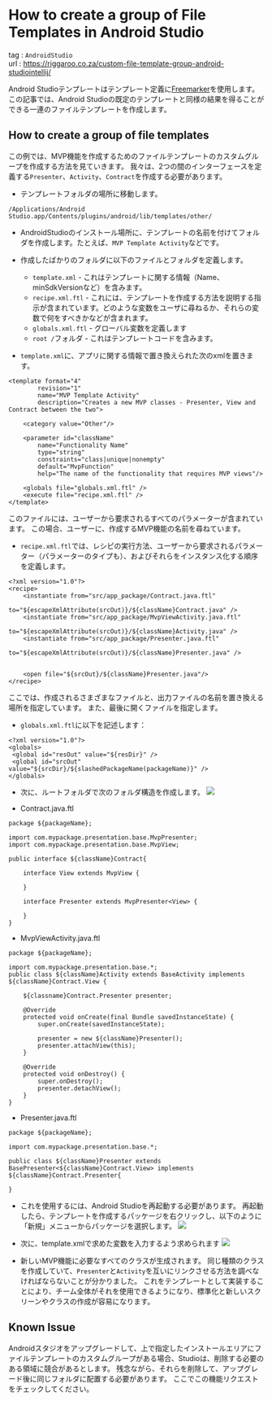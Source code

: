 # How to create a group of File Templates in Android Studio
tag : `AndroidStudio`  
url : https://riggaroo.co.za/custom-file-template-group-android-studiointellij/

Android Studioテンプレートはテンプレート定義に[Freemarker](http://freemarker.org/)を使用します。 この記事では、Android Studioの既定のテンプレートと同様の結果を得ることができる一連のファイルテンプレートを作成します。

## How to create a group of file templates
この例では、MVP機能を作成するためのファイルテンプレートのカスタムグループを作成する方法を見ていきます。 我々は、2つの間のインターフェースを定義する`Presenter`、`Activity`、`Contract`を作成する必要があります。


- テンプレートフォルダの場所に移動します。

```
/Applications/Android Studio.app/Contents/plugins/android/lib/templates/other/
```
- AndroidStudioのインストール場所に、テンプレートの名前を付けてフォルダを作成します。たとえば、`MVP Template Activity`などです。

- 作成したばかりのフォルダに以下のファイルとフォルダを定義します。
  - `template.xml` - これはテンプレートに関する情報（Name、minSdkVersionなど）を含みます。
  - `recipe.xml.ftl` - これには、テンプレートを作成する方法を説明する指示が含まれています。どのような変数をユーザに尋ねるか、それらの変数で何をすべきかなどが含まれます。
  - `globals.xml.ftl` - グローバル変数を定義します
  - `root /`フォルダ - これはテンプレートコードを含みます。

- `template.xml`に、アプリに関する情報で置き換えられた次のxmlを置きます。

```
<template format="4"
        revision="1"
        name="MVP Template Activity"
        description="Creates a new MVP classes - Presenter, View and Contract between the two">

    <category value="Other"/>

    <parameter id="className"
        name="Functionality Name"
        type="string"
        constraints="class|unique|nonempty"
        default="MvpFunction"
        help="The name of the functionality that requires MVP views"/>

    <globals file="globals.xml.ftl" />
    <execute file="recipe.xml.ftl" />
</template>
```
このファイルには、ユーザーから要求されるすべてのパラメーターが含まれています。 この場合、ユーザーに、作成するMVP機能の名前を尋ねています。

- `recipe.xml.ftl`では、レシピの実行方法、ユーザーから要求されるパラメーター（パラメーターのタイプも）、およびそれらをインスタンス化する順序を定義します。

```
<?xml version="1.0"?>
<recipe>
    <instantiate from="src/app_package/Contract.java.ftl"
                   to="${escapeXmlAttribute(srcOut)}/${className}Contract.java" />
    <instantiate from="src/app_package/MvpViewActivity.java.ftl"
                   to="${escapeXmlAttribute(srcOut)}/${className}Activity.java" />
    <instantiate from="src/app_package/Presenter.java.ftl"
                   to="${escapeXmlAttribute(srcOut)}/${className}Presenter.java" />


    <open file="${srcOut}/${className}Presenter.java"/>
</recipe>
```
ここでは、作成されるさまざまなファイルと、出力ファイルの名前を置き換える場所を指定しています。 また、最後に開くファイルを指定します。


- `globals.xml.ftl`に以下を記述します：

```
<?xml version="1.0"?>
<globals>
 <global id="resOut" value="${resDir}" />
 <global id="srcOut" value="${srcDir}/${slashedPackageName(packageName)}" />
</globals>
```

- 次に、ルートフォルダで次のフォルダ構造を作成します。
![](./assets/grouplivetemplate_1.png)

- Contract.java.ftl

```
package ${packageName};

import com.mypackage.presentation.base.MvpPresenter;
import com.mypackage.presentation.base.MvpView;

public interface ${className}Contract{

    interface View extends MvpView {

    }

    interface Presenter extends MvpPresenter<View> {

    }
}
```
- MvpViewActivity.java.ftl

```
package ${packageName};

import com.mypackage.presentation.base.*;
public class ${className}Activity extends BaseActivity implements ${className}Contract.View {

    ${classname}Contract.Presenter presenter;

    @Override
    protected void onCreate(final Bundle savedInstanceState) {
        super.onCreate(savedInstanceState);

        presenter = new ${className}Presenter();
        presenter.attachView(this);
    }

    @Override
    protected void onDestroy() {
        super.onDestroy();
        presenter.detachView();
    }
}
```
- Presenter.java.ftl

```
package ${packageName};

import com.mypackage.presentation.base.*;

public class ${className}Presenter extends BasePresenter<${className}Contract.View> implements ${className}Contract.Presenter{

}
```

- これを使用するには、Android Studioを再起動する必要があります。 再起動したら、テンプレートを作成するパッケージを右クリックし、以下のように「新規」メニューからパッケージを選択します。
![](./assets/grouplivetemplate_2.png)

- 次に、template.xmlで求めた変数を入力するよう求められます
![](./assets/grouplivetemplate_3.png)

- 新しいMVP機能に必要なすべてのクラスが生成されます。 同じ種類のクラスを作成していて、`Presenter`と`Activity`を互いにリンクさせる方法を調べなければならないことが分かりました。 これをテンプレートとして実装することにより、チーム全体がそれを使用できるようになり、標準化と新しいスクリーンやクラスの作成が容易になります。

## Known Issue
Androidスタジオをアップグレードして、上で指定したインストールエリアにファイルテンプレートのカスタムグループがある場合、Studioは、削除する必要のある領域に競合があるとします。 残念ながら、それらを削除して、アップグレード後に同じフォルダに配置する必要があります。 ここでこの機能リクエストをチェックしてください。

